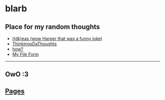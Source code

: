# blarb
Place for my random thoughts
---
- [I(dk)eas (wow Harper that was a funny joke)](/nefarious-plans/idk.md)
- [ThinkingsDaThoughts](/nefarious-plans/REEEEEEEEEEE.md)
- [how?](refrences/README.md)
- [My File Form](/nefarious-plans/file.md)
---
OwO :3
---
## [Pages](go-weebles/index.html)
